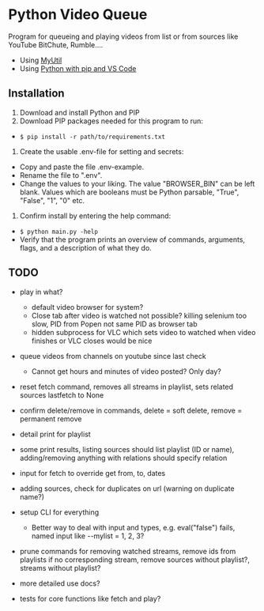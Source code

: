 # Python Video Queue

Program for queueing and playing videos from list or from sources like YouTube BitChute, Rumble.... 

- Using [MyUtil](https://github.com/grdall/python-packages)
- Using [Python with pip and VS Code](https://github.com/grdall/shared-documentation/blob/main/python-pip-vscode.md)
     
## Installation

1. Download and install Python and PIP
1. Download PIP packages needed for this program to run:
  - ```$ pip install -r path/to/requirements.txt```
1. Create the usable .env-file for setting and secrets:
  - Copy and paste the file .env-example.
  - Rename the file to ".env".
  - Change the values to your liking. The value "BROWSER_BIN" can be left blank. Values which are booleans must be Python parsable, "True", "False", "1", "0" etc.
1. Confirm install by entering the help command:
  - ```$ python main.py -help```
  - Verify that the program prints an overview of commands, arguments, flags, and a description of what they do.

## TODO

- play in what? 
  - default video browser for system?
  - Close tab after video is watched not possible? killing selenium too slow, PID from Popen not same PID as browser tab  
  - hidden subprocess for VLC which sets video to watched when video finishes or VLC closes would be nice
- queue videos from channels on youtube since last check
  - Cannot get hours and minutes of video posted? Only day?

- reset fetch command, removes all streams in playlist, sets related sources lastfetch to None
- confirm delete/remove in commands, delete = soft delete, remove = permanent remove
- detail print for playlist
- some print results, listing sources should list playlist (ID or name), adding/removing anything with relations should specify relation
- input for fetch to override get from, to, dates
- adding sources, check for duplicates on url (warning on duplicate name?)
- setup CLI for everything
  - Better way to deal with input and types, e.g. eval("false") fails, named input like --mylist = 1, 2, 3?
- prune commands for removing watched streams, remove ids from playlists if no corresponding stream, remove sources without playlist?, streams without playlist?
- more detailed use docs?
- tests for core functions like fetch and play?
